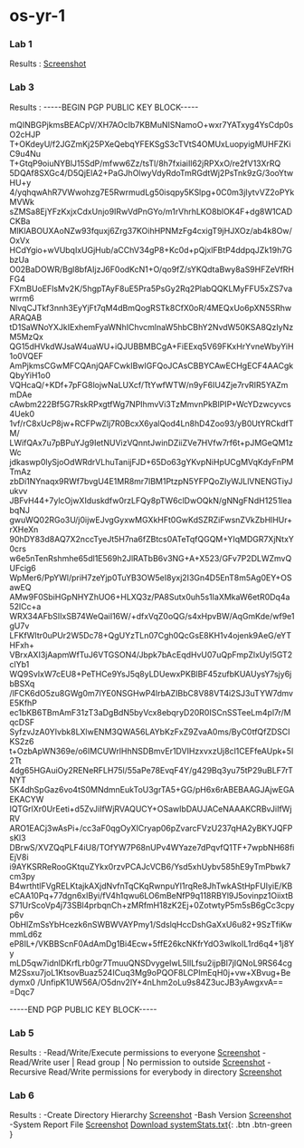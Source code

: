 # os-yr-1

### Lab 1

Results : [Screenshot](https://github.com/RichardLazarica/os-yr-1/blob/main/Lab-1/lab-1.PNG)

### Lab 3


Results : 
-----BEGIN PGP PUBLIC KEY BLOCK-----

mQINBGPjkmsBEACpV/XH7AOcIb7KBMuNISNamoO+wxr7YATxyg4YsCdp0sO2cHJP
T+OKdeyU/f2JGZmKj25PXeQebqYFEKSgS3cTVtS4OMUxLuopyigMUHFZKiC9u4Nu
T+GtqP9oiuNYBlJ15SdP/mfww6Zz/tsTl/8h7fxiaiIl62jRPXxO/re2fV13XrRQ
5DQAf8SXGc4/D5QjElA2+PaGJhOlwyVdyRdoTmRGdtWj2PsTnk9zG/3ooYtwHU+y
4/yqhqwAhR7VWwohzg7E5RwrmudLg50isqpy5KSlpg+0C0m3jIytvVZ2oPYkMVWk
sZMSa8EjYFzKxjxCdxUnjo9IRwVdPnGYo/m1rVhrhLKO8blOK4F+dg8W1CADCKBa
MlKlABOUXAoNZw93fquxj6Zrg37KOihHPNMzFg4cxigT9jHJXOz/ab4k8Ow/OxVx
HCdYgio+wVUbqIxUGjHub/aCChV34gP8+Kc0d+pQjxlFBtP4ddpqJZk19h7GbzUa
O02BaDOWR/Bgl8bfAIjzJ6F0odKcN1+O/qo9fZ/sYKQdtaBwy8aS9HFZeVfRHFG4
FXmBUoEFlsMv2K/5hgpTAyF8uE5Pra5PsGy2Rq2PlabQQKLMyFFU5xZS7vawrrm6
NlvqCJTkf3nnh3EyYjFt7qM4dBmQogRSTk8CfX0oR/4MEQxUo6pXN5SRhwARAQAB
tD1SaWNoYXJkIExhemFyaWNhIChvcmlnaW5hbCBhY2NvdW50KSA8QzIyNzM5MzQx
QG15dHVkdWJsaW4uaWU+iQJUBBMBCgA+FiEExq5V69FKxHrYvneWbyYiH1o0VQEF
AmPjkmsCGwMFCQAnjQAFCwkIBwIGFQoJCAsCBBYCAwECHgECF4AACgkQbyYiH1o0
VQHcaQ/+KDf+7pFG8lojwNaLUXcf/TtYwfWTW/n9yF6IU4Zje7rvRIR5YAZmmDAe
cAwbm222Bf5G7RskRPxgtfWg7NPIhmvVi3TzMmvnPkBlPIP+WcYDzwcyvcs4Uek0
1vf/rC8xUcP8jw+RCFPwZlj7R0BcxX6yalQod4Ln8hD4Zoo93/yB0UtYRCkdfTM/
LWifQAx7u7pBPuYJg9IetNUVizVQnntJwinDZiiZVe7HVfw7rf6t+pJMGeQM1zWc
jdkaswp0lySjoOdWRdrVLhuTanijFJD+65Do63gYKvpNiHpUCgMVqKdyFnPMTmAz
zbDi1NYnaqx9RWf7bvgU4E1MR8mr7lBM1PtzpN5YFPQoZIyWJLlVNENGTiyJukvv
JBFvH44+7ylcOjwXIduskdfw0rzLFQy8pTW6clDwOQkN/gNNgFNdH1251leabqNJ
gwuWQ02RGo3U/j0ijwEJvgGyxwMGXkHFt0GwKdSZRZiFwsnZVkZbHlHUr+rXHeXn
90hDY83d8AQ7X2nccTyeJt5H7na6fZBtcs0ATeTqfQGQM+YIqMDGR7XjNtxY0crs
w6e5nTenRshmhe65dl1E569h2JlRATbB6v3NG+A+X523/GFv7P2DLWZmvQUFcig6
WpMer6/PpYWl/priH7zeYjp0TuYB3OW5eI8yxj2I3Gn4D5EnT8m5Ag0EY+OSawEQ
AMw9F0SbiHGpNHYZhUO6+HLXQ3z/PA8Sutx0uh5s1IaXMkaW6etR0Dq4a52lCc+a
WRX34AFbSIIxSB74WeQaiI16W/+dfxVqZ0oQG/s4xHpvBW/AqGmKde/wf9e1gU7v
LFKfWItr0uPUr2W5Dc78+QgUYzTLn07Cgh0QcGsE8KH1v4ojenk9AeG/eYTHFxh+
VBrxAXI3jAapmWfTuJ6VTGSON4/Jbpk7bAcEqdHvU07uQpFmpZlxUyI5GT2clYb1
WQ9SvIxW7cEU8+PeTHCe9YsJ5q8yLDUewxPKBlBF45zufbKUAUysY7sjy6jbBSXq
/lFCK6dO5zu8GWg0m7lYE0NSGHwP4lrbAZIBbC8V88VT4i2SJ3uTYW7dmvE5KfhP
ec1bKB6TBmAmF31zT3aDgBdN5byVcx8ebqryD20R0ISCnSSTeeLm4pl7r/MqcDSF
SyfzvJzA0YIvbk8LXlwENM3QWA56LAYbKzFxZ9ZvaA0ms/ByC0tfQfZDSCIKS2z6
t+OzbApWN369e/o6IMCUWrlHhNSDBmvEr1DVIHzxvxzUj8cl1CEFfeAUpk+5I2Tt
4dg65HGAuiOy2RENeRFLH75l/55aPe78EvqF4Y/g429Bq3yu75tP29uBLF7rTNYT
5K4dhSpGaz6vo4tS0MNdmnEukToU3grTA5+GG/pH6x6rABEBAAGJAjwEGAEKACYW
IQTGrlXr0UrEeti+d5ZvJiIfWjRVAQUCY+OSawIbDAUJACeNAAAKCRBvJiIfWjRV
ARO1EACj3wAsPi+/cc3aF0qgOyXICryap06pZvarcFVzU237qHA2yBKYJQFPsKl3
DBrwS/XVZQqPLF4iU8/TOfYW7P68nUPv4WYaze7dPqvfQ1TF+7wpbNH68fiEjV8i
i9AYKSRReRooGKtquZYkx0rzvPCAJcVCB6/Ysd5xhUybv585hE9yTmPbwk7cm3py
B4wrthtlFVgRELKtajkAXjdNvfnTqCKqRwnpuYI1rqRe8JhTwkAStHpFUIyiE/KB
eCAA10Pq+77dgn6xIByi/fV4h1qwu6LO6mBeNfP9q118RBYl9J5ovinpz1OiixtB
S71UrScoVp4j73SBl4prbqnCh+zMRfmH18zK2Ej+0ZotwtyP5m5sB6gCc3cpyp6v
ObHlZmSsYbHcezk6nSWBWVAYPmy1/SdslqHccDshGaXxU6u82+9SzTfiKwmmLd6z
eP8IL+/VKBBScnF0AdAmDg1Bi4Ecw+5ffE26kcNKfrYdO3wIkoIL1rd6q4+1j8Yy
mLD5qw7idnlDKrfLrb0gr7TmuuQNSDvygeIwL5IlLfsu2ijpBl7jIQNoL9RS64cg
M2Ssxu7joL1KtsovBuaz524ICuq3Mg9oPQOF8LCPImEqH0j+vw+XBvug+Bedymx0
/UnfipK1UW56A/O5dnv2lY+4nLhm2oLu9s84Z3ucJB3yAwgxvA==
=Dqc7

-----END PGP PUBLIC KEY BLOCK-----


### Lab 5
Results :
-Read/Write/Execute permissions to everyone
[Screenshot](https://github.com/RichardLazarica/os-yr-1/blob/main/Lab-6/file-management/Lab5_1.PNG)
-Read/Write user | Read group | No permission to outside
[Screenshot](https://github.com/RichardLazarica/os-yr-1/blob/main/Lab-6/file-management/Lab5_2.PNG)
-Recursive Read/Write permissions for everybody in directory
[Screenshot](https://github.com/RichardLazarica/os-yr-1/blob/main/Lab-6/file-management/Lab5_3.PNG)


### Lab 6
Results :
-Create Directory Hierarchy
[Screenshot](https://github.com/RichardLazarica/os-yr-1/blob/main/Lab-6/lab/Lab6_1.PNG)
-Bash Version
[Screenshot](https://github.com/RichardLazarica/os-yr-1/blob/main/Lab-6/lab/Lab6_2.PNG)
-System Report File
[Screenshot](https://github.com/RichardLazarica/os-yr-1/blob/main/Lab-6/lab/Lab6_3.PNG)
[Download systemStats.txt](https://github.com/RichardLazarica/os-yr-1/blob/main/Lab-6/lab/sysDetails/reports/systemStatstxt?raw=true){: .btn .btn-green }